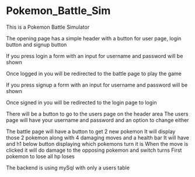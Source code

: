 # Pokemon_Battle_Sim
This is a Pokemon Battle Simulator

The opening page has a simple header with a button for user page, login button and signup button


If you press login a form with an input for username and password will be shown

Once logged in you will be redirected to the battle page to play the game


If you press signup a form with an input for username and password will be shown

Once signed in you will be redirected to the login page to login


There will be a button to go to the users page on the header area
The users page will have your username and password and an option to change either


The battle page will have a button to get 2 new pokemon
It will display those 2 pokemon along with 4 damaging moves and a health bar
It will have and h1 below button displaying which pokemons turn it is
When the move is clicked it will do damage to the opposing pokemon and switch turns
First pokemon to lose all hp loses




The backend is using mySql with only a users table